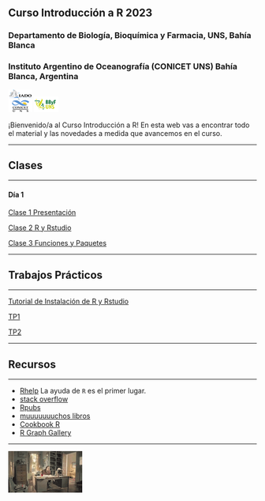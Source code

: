 ## Curso Introducción a R 2023

### Departamento de Biología, Bioquímica y Farmacia, UNS, Bahía Blanca

### Instituto Argentino de Oceanografía (CONICET UNS) Bahía Blanca, Argentina

![icon_IADO](./TPs/img/logo_iado_2019_negro.png)
![icon_DBBF](./TPs/img/BBF_UNS_color_50p.png)

¡Bienvenido/a al Curso Introducción a R! En esta web vas a encontrar todo el material y las novedades a medida que avancemos en el curso.

****

## Clases

****

#### Día 1

[Clase 1 Presentación](https://pepiamodeo.github.io/cursoR/clases/Clase1_presentacion.pdf)

[Clase 2 R y Rstudio](https://pepiamodeo.github.io/cursoR/clases/Clase2_RyRstudio.pdf)

[Clase 3 Funciones y Paquetes](https://pepiamodeo.github.io/cursoR/clases/Clase3_funciones_paquetes.pdf)

****

## Trabajos Prácticos

****

[Tutorial de Instalación de R y Rstudio](https://rpubs.com/pepiamodeo/933224)

[TP1](https://pepiamodeo.github.io/cursotallerIADO/TPs/TP1.html)

[TP2](https://pepiamodeo.github.io/cursotallerIADO/TPs/TP2.html)


****

## Recursos

****

   * [Rhelp](https://www.r-project.org/help.html) La ayuda de `R` es el primer lugar.
   * [stack overflow](https://stackoverflow.com/)
   * [Rpubs](https://rpubs.com/)
   * [muuuuuuuchos libros](https://www.r-project.org/doc/bib/R-books.html)
   * [Cookbook R](http://www.cookbook-r.com/)
   * [R Graph Gallery](https://r-graph-gallery.com/)

****

![desk_flip](./TPs/img/deskflip_150p.gif)
